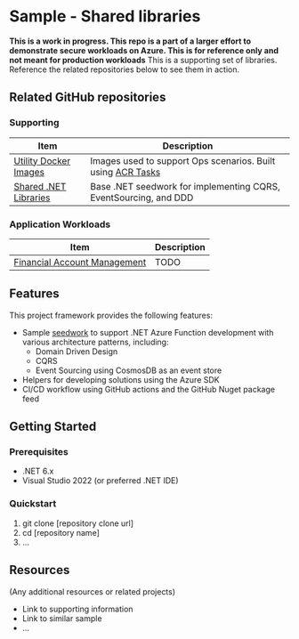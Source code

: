 # Sample - Shared libraries
**This is a work in progress. This repo is a part of a larger effort to demonstrate secure workloads on Azure. This is for reference only and not meant for production workloads**
This is a supporting set of libraries. Reference the related repositories below to see them in action.

## Related GitHub repositories

### Supporting
|Item|Description|
|----|-----|
|[Utility Docker Images](https://github.com/colincmac/oink-docker-images)|Images used to support Ops scenarios. Built using [ACR Tasks](https://docs.microsoft.com/en-us/azure/container-registry/container-registry-tasks-overview)|
|[Shared .NET Libraries](https://github.com/colincmac/oink-core-dotnet)|Base .NET seedwork for implementing CQRS, EventSourcing, and DDD|

### Application Workloads
|Item|Description|
|----|-----|
|[Financial Account Management](https://github.com/colincmac/oink-financial-account-mgmt)|TODO|

## Features

This project framework provides the following features:

* Sample [seedwork](https://www.martinfowler.com/bliki/Seedwork.html) to support .NET Azure Function development with various architecture patterns, including:
  * Domain Driven Design
  * CQRS
  * Event Sourcing using CosmosDB as an event store
* Helpers for developing solutions using the Azure SDK
* CI/CD workflow using GitHub actions and the GitHub Nuget package feed

## Getting Started

### Prerequisites

- .NET 6.x
- Visual Studio 2022 (or preferred .NET IDE)

### Quickstart

1. git clone [repository clone url]
2. cd [repository name]
3. ...


## Resources

(Any additional resources or related projects)

- Link to supporting information
- Link to similar sample
- ...
